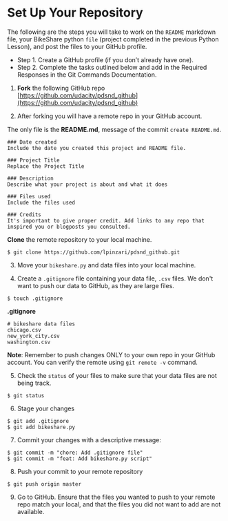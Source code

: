 # Set Up Your Repository

The following are the steps you will take to work on the `README` markdown file, your BikeShare python `file` (project completed in the previous Python Lesson), and post the files to your GitHub profile.

- Step 1. Create a GitHub profile (if you don’t already have one).
- Step 2. Complete the tasks outlined below and add in the Required Responses in the Git Commands Documentation.

1. **Fork** the following GitHub repo [https://github.com/udacity/pdsnd_github](https://github.com/udacity/pdsnd_github)

2. After forking you will have a remote repo in your GitHub account.

The only file is the **README.md**, message of the commit `create README.md`.

```
### Date created
Include the date you created this project and README file.

### Project Title
Replace the Project Title

### Description
Describe what your project is about and what it does

### Files used
Include the files used

### Credits
It's important to give proper credit. Add links to any repo that inspired you or blogposts you consulted.
```

**Clone** the remote repository to your local machine.

```console
$ git clone https://github.com/lpinzari/pdsnd_github.git
```

3. Move your `bikeshare.py` and data files into your local machine.

4. Create a `.gitignore` file containing your data file, `.csv` files. We don't want to push our data to GitHub, as they are large files.

```console
$ touch .gitignore
```

**.gitignore**
```
# bikeshare data files
chicago.csv
new_york_city.csv
washington.csv
```

**Note**: Remember to push changes ONLY to your own repo in your GitHub account. You can verify the remote using `git remote -v` command.

5. Check the `status` of your files to make sure that your data files are not being track.

```console
$ git status
```

6. Stage your changes

```console
$ git add .gitignore
$ git add bikeshare.py
```

7. Commit your changes with a descriptive message:

```console
$ git commit -m "chore: Add .gitignore file"
$ git commit -m "feat: Add bikeshare.py script"
```

8. Push your commit to your remote repository

```console
$ git push origin master
```

9. Go to GitHub. Ensure that the files you wanted to push to your remote repo match your local, and that the files you did not want to add are not available.

